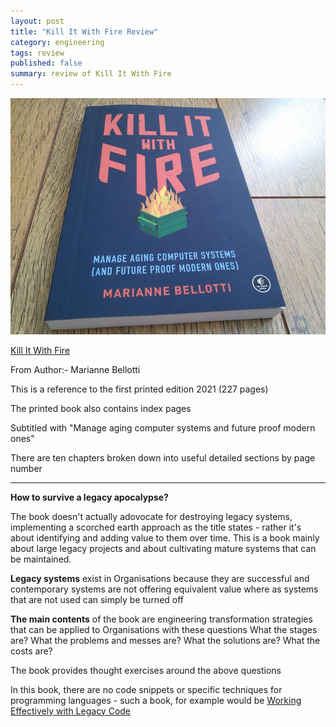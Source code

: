 ```yaml
---
layout: post
title: "Kill It With Fire Review"
category: engineering
tags: review
published: false
summary: review of Kill It With Fire
---
```


![Kill It With Fire](/public/kitwf.jpg)

[Kill It With Fire](https://nostarch.com/kill-it-fire)

From Author:- Marianne Bellotti

This is a reference to the first printed edition 2021 (227 pages)

The printed book also contains index pages

Subtitled with "Manage aging computer systems and future proof modern ones"

There are ten chapters broken down into useful detailed sections by page number

---

**How to survive a legacy apocalypse?**

The book doesn't actually adovocate for destroying legacy systems, implementing a scorched earth approach as the title states - rather it's about identifying and adding value to them over time. This is a book mainly about large legacy projects and about cultivating mature systems that can be maintained.

**Legacy systems** exist in Organisations because they are successful and contemporary systems are not offering equivalent value 
where as systems that are not used can simply be turned off

**The main contents** of the book are engineering transformation strategies that can be applied to Organisations with these questions 
What the stages are?
What the problems and messes are?
What the solutions are?
What the costs are?

The book provides thought exercises around the above questions

In this book, there are no code snippets or specific techniques for programming languages - such a book, for example would be 
[Working Effectively with Legacy Code](https://www.oreilly.com/library/view/working-effectively-with/0131177052/)
